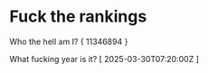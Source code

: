 # Fuck the rankings

Who the hell am I?
{ 11346894 }

What fucking year is it?
[ 2025-03-30T07:20:00Z ]
